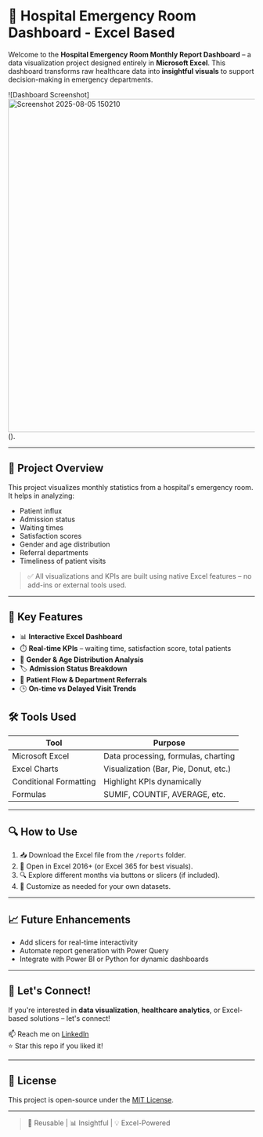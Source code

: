 # 🏥 Hospital Emergency Room Dashboard - Excel Based

Welcome to the **Hospital Emergency Room Monthly Report Dashboard** – a data visualization project designed entirely in **Microsoft Excel**. This dashboard transforms raw healthcare data into **insightful visuals** to support decision-making in emergency departments.

![Dashboard Screenshot]<img width="1546" height="679" alt="Screenshot 2025-08-05 150210" src="https://github.com/user-attachments/assets/90aebad8-a0d9-41db-a097-9377e3ef99fe" />
().

---

## 📌 Project Overview

This project visualizes monthly statistics from a hospital's emergency room. It helps in analyzing:
- Patient influx
- Admission status
- Waiting times
- Satisfaction scores
- Gender and age distribution
- Referral departments
- Timeliness of patient visits

> ✅ All visualizations and KPIs are built using native Excel features – no add-ins or external tools used.

---

## 🎯 Key Features

- 📊 **Interactive Excel Dashboard**
- ⏱️ **Real-time KPIs** – waiting time, satisfaction score, total patients
- 👥 **Gender & Age Distribution Analysis**
- 🏷️ **Admission Status Breakdown**
- 🧭 **Patient Flow & Department Referrals**
- 🕒 **On-time vs Delayed Visit Trends**



## 🛠️ Tools Used

| Tool          | Purpose                  |
|---------------|---------------------------|
| Microsoft Excel | Data processing, formulas, charting |
| Excel Charts  | Visualization (Bar, Pie, Donut, etc.) |
| Conditional Formatting | Highlight KPIs dynamically |
| Formulas      | SUMIF, COUNTIF, AVERAGE, etc. |

---

## 🔍 How to Use

1. 📥 Download the Excel file from the `/reports` folder.
2. 📂 Open in Excel 2016+ (or Excel 365 for best visuals).
3. 🔍 Explore different months via buttons or slicers (if included).
4. 🎨 Customize as needed for your own datasets.

---

## 📈 Future Enhancements

- Add slicers for real-time interactivity
- Automate report generation with Power Query
- Integrate with Power BI or Python for dynamic dashboards

---

## 🤝 Let's Connect!

If you're interested in **data visualization**, **healthcare analytics**, or Excel-based solutions – let's connect!

📫 Reach me on [LinkedIn](https://www.linkedin.com/in/muhammad-daud-726b0a295/)  
⭐ Star this repo if you liked it!

---

## 📄 License

This project is open-source under the [MIT License](LICENSE).

---

> 🔁 Reusable | 📊 Insightful | 💡 Excel-Powered

